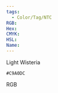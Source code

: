 ```yaml
---
tags:
  - Color/Tag/NTC
RGB:
Hex:
CMYK:
HSL:
Name:
---
```

Light Wisteria
```palette
#C9A0DC
```
RGB
